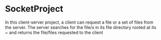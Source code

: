 # SocketProject
In this client-server project, a client can request a file or a set of files from the server. The server searches for the file/s in its file directory rooted at its ~ and returns the file/files requested to the client
